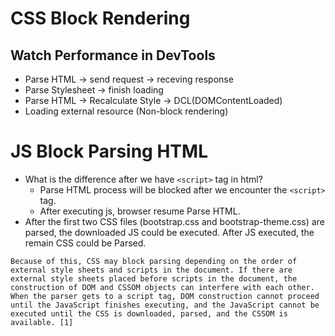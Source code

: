# CSS Block Rendering

## Watch Performance in DevTools

- Parse HTML -> send request -> receving response
- Parse Stylesheet -> finish loading
- Parse HTML -> Recalculate Style -> DCL(DOMContentLoaded)
- Loading external resource (Non-block rendering)

# JS Block Parsing HTML

- What is the difference after we have `<script>` tag in html?
    - Parse HTML process will be blocked after we encounter the `<script>` tag.
    - After executing js, browser resume Parse HTML.
- After the first two CSS files (bootstrap.css and bootstrap-theme.css) are parsed, the downloaded JS could be executed. After JS executed, the remain CSS could be Parsed.

```
Because of this, CSS may block parsing depending on the order of external style sheets and scripts in the document. If there are external style sheets placed before scripts in the document, the construction of DOM and CSSOM objects can interfere with each other. When the parser gets to a script tag, DOM construction cannot proceed until the JavaScript finishes executing, and the JavaScript cannot be executed until the CSS is downloaded, parsed, and the CSSOM is available. [1]
```

## <script async>

- Not guarantee the executing sequence.
- Executed before window `load` event.
## <script defer>

- Guarantee the executing sequence based on load sequence.
- Executed before window `DOMContentLoaded` event.

# References
1. https://hacks.mozilla.org/2017/09/building-the-dom-faster-speculative-parsing-async-defer-and-preload/